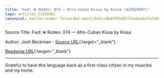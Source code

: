 ```yaml
---
title: "Fwd: ⦿ Roden: 074 — Afro-Cuban Kissa by Kissa (425929697)"
tags: articles-21425962
canonical: mailto:reader-forwarded-email/ba5ccdb83f02dd5f2ee6dab1fa318c89
---
```


Source Title: Fwd: ⦿ Roden: 074 — Afro-Cuban Kissa by Kissa

Author: Josh Beckman - [Source URL](mailto:reader-forwarded-email/ba5ccdb83f02dd5f2ee6dab1fa318c89){:target="_blank"}

[Readwise URL](https://readwise.io/open/425929697){:target="_blank"}

---

Grateful to have this language back as a first-class citizen in my muscles and my home.
